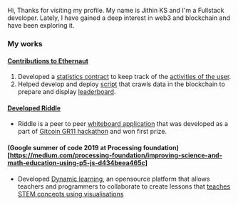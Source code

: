 Hi, Thanks for visiting my profile. My name is Jithin KS and I'm a Fullstack developer. Lately, I have gained a deep interest in web3 and blockchain and have been exploring it.

### My works
#### [Contributions to Ethernaut](https://github.com/OpenZeppelin/ethernaut)
1. Developed a [statistics contract](https://github.com/OpenZeppelin/ethernaut/blob/master/contracts/contracts/metrics/Statistics.sol) to keep track of the [activities of the user](https://goerli.etherscan.io/address/0x7ae0655F0Ee1e7752D7C62493CEa1E69A810e2ed#readProxyContract).
2. Helped develop and deploy [script](https://github.com/OpenZeppelin/ethernaut-leaderboard) that crawls data in the blockchain to prepare and display [leaderboard](https://ethernaut.openzeppelin.com/leaderboard).
#### [Developed Riddle](https://nkn-riddle.netlify.app/)
* Riddle is a peer to peer [whiteboard application](https://github.com/JithinKS97/riddle) that was developed as a part of [Gitcoin GR11 hackathon](https://gitcoin.co/issue/26449) and won first prize.
#### (Google summer of code 2019 at Processing foundation)[https://medium.com/processing-foundation/improving-science-and-math-education-using-p5-js-d434beea465c]
* Developed [Dynamic learning](https://github.com/dynamic-learning), an opensource platform that allows teachers and programmers to collaborate to create lessons that [teaches STEM concepts using visualisations](https://dev.to/jithinks/dynamic-learning-an-open-source-tool-to-teach-effectively-using-interactive-visualisations-450n)
